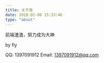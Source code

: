 ```yaml
---
title: 关于我
date: 2018-02-06 15:33:46
type: "about"
---
```



前端渣渣，努力成为大神


by fly


QQ: 1397091912
Email: 1397091912@qq.com
